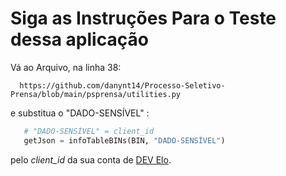 # Siga as Instruções Para o Teste dessa aplicação

Vá ao Arquivo, na linha 38: 
``` 
  https://github.com/danynt14/Processo-Seletivo-Prensa/blob/main/psprensa/utilities.py
````
e substitua o "DADO-SENSÍVEL" : 

```py
   # "DADO-SENSÍVEL" = client_id
   getJson = infoTableBINs(BIN, "DADO-SENSÍVEL") 
````
pelo _client_id_ da sua conta de [DEV Elo](dev.elo.com.br).

